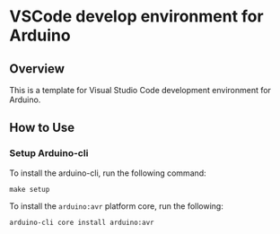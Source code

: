 # VSCode develop environment for Arduino

## Overview
This is a template for Visual Studio Code development environment for Arduino.

## How to Use
### Setup Arduino-cli
To install the arduino-cli, run the following command:
```shell
make setup
```
To install the `arduino:avr` platform core, run the following:
```
arduino-cli core install arduino:avr
```